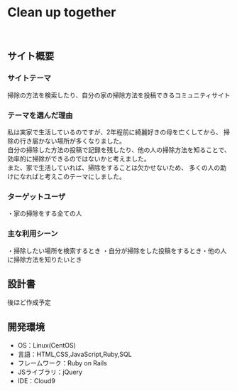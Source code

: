 # Clean up together
​
## サイト概要
### サイトテーマ
<!--何を『目的』とし、どのような『分類』なのかを簡潔に書く-->
 掃除の方法を検索したり、自分の家の掃除方法を投稿できるコミュニティサイト

### テーマを選んだ理由
<!--なぜこのようなテーマにしたかを説明する-->
 私は実家で生活しているのですが、2年程前に綺麗好きの母を亡くしてから、
 掃除の行き届かない場所が多くなりました。<br>
 自分の掃除した方法の投稿で記録を残したり、他の人の掃除方法を知ることで、
 効率的に掃除ができるのではないかと考えました。<br>
 また、家で生活していれば、掃除をすることは欠かせないため、
 多くの人の助けになればと考えこのテーマにしました。

### ターゲットユーザ
<!--誰に使ってもらうかを具体的に記載する-->
 ・家の掃除をする全ての人​

### 主な利用シーン
<!--どのような時に使うのかの状況を記載すること-->
​・掃除したい場所を検索するとき
​・自分が掃除をした投稿をするとき
​・他の人に掃除方法を知りたいとき

## 設計書
<!--テーマを設定・提出する時点では不要です-->
​後ほど作成予定

## 開発環境
- OS：Linux(CentOS)
- 言語：HTML,CSS,JavaScript,Ruby,SQL
- フレームワーク：Ruby on Rails
- JSライブラリ：jQuery
- IDE：Cloud9
​
<!--## 使用素材-->
<!--- 外部サービスの画像素材・音声素材を使用した場合は、必ずサービス名とURLを明記してください。-->
<!--- アプリケーションの実装に使用したgem/bootstrapのリファレンスなどの記載は不要です。-->
<!--- 使用しない場合は、使用素材の項目をREADMEから削除してください。-->
<!--折りたたむ-->